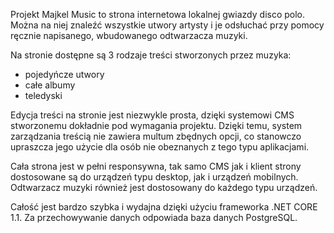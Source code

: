 Projekt Majkel Music to strona internetowa lokalnej gwiazdy disco polo. Można na niej znaleźć wszystkie utwory artysty i je odsłuchać przy pomocy ręcznie napisanego, wbudowanego odtwarzacza muzyki.

Na stronie dostępne są 3 rodzaje treści stworzonych przez muzyka:

-   pojedyńcze utwory
-   całe albumy
-   teledyski

Edycja treści na stronie jest niezwykle prosta, dzięki systemowi CMS stworzonemu dokładnie pod wymagania projektu. Dzięki temu, system zarządzania treścią nie zawiera multum zbędnych opcji, co stanowczo upraszcza jego użycie dla osób nie obeznanych z tego typu aplikacjami.

Cała strona jest w pełni responsywna, tak samo CMS jak i klient strony dostosowane są do urządzeń typu desktop, jak i urządzeń mobilnych. Odtwarzacz muzyki również jest dostosowany do każdego typu urządzeń.

Całość jest bardzo szybka i wydajna dzięki użyciu frameworka .NET CORE 1.1. Za przechowywanie danych odpowiada baza danych PostgreSQL.
